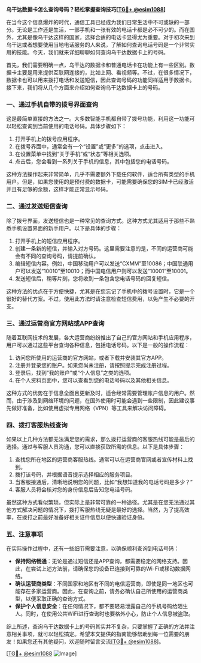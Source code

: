 **乌干达数据卡怎么查询号码？轻松掌握查询技巧[[TG💪+ @esim1088](https://t.me/s/esim1088)]**

在当今这个信息爆炸的时代，通信工具已经成为我们日常生活中不可或缺的一部分。无论是工作还是生活，一部手机和一张有效的电话卡都是必不可少的。而在国外，尤其是像乌干达这样的国家，选择合适的电话卡显得尤为重要。对于初次来到乌干达或者想要使用当地电话服务的人来说，了解如何查询电话号码是一个非常实用的技能。今天，我们就来详细聊聊如何查询乌干达数据卡上的号码。

首先，我们需要明确一点，乌干达的数据卡和普通电话卡在功能上有一些区别。数据卡主要是用来提供互联网连接的，比如上网、看视频等。不过，在很多情况下，数据卡也可以用来拨打电话和发送短信，因此查询号码的功能同样适用于数据卡。接下来，我们将从几个方面来介绍如何查询乌干达数据卡上的号码。

### **一、通过手机自带的拨号界面查询**

这是最简单直接的方法之一。大多数智能手机都自带了拨号功能，利用这一功能可以轻松查询到当前使用的电话号码。具体步骤如下：

1. 打开手机上的拨号应用程序。
2. 在拨号界面中，通常会有一个“设置”或“更多”的选项，点击进入。
3. 在设置菜单中找到“关于手机”或“状态”等相关选项。
4. 点击后，您会看到一系列关于手机的信息，其中包括您的电话号码。

这种方法操作起来非常简单，几乎不需要额外下载任何软件，适合所有类型的手机用户。但是，如果您使用的是预付费的数据卡，可能需要确保您的SIM卡已经激活并且有足够的余额，这样才能正常显示号码。

### **二、通过发送短信查询**

除了拨号界面，发送短信也是一种常见的查询方式。这种方式尤其适用于那些不熟悉手机设置界面的新手用户。以下是具体的步骤：

1. 打开手机上的短信应用程序。
2. 创建一条新的短信，并输入对方号码。这里需要注意的是，不同的运营商可能会有不同的查询号码，请提前确认。
3. 编辑短信内容。例如，中国移动用户可以发送“CXMM”至10086；中国联通用户可以发送“10010”至10010；而中国电信用户则可以发送“10001”至10001。
4. 发送短信后，稍等片刻，您将收到一条包含您电话号码的回复短信。

这种方法的优点在于方便快捷，尤其是在您忘记了手机中的拨号设置时，它是一个很好的替代方案。不过，使用此方法时请注意检查短信费用，以免产生不必要的开支。

### **三、通过运营商官方网站或APP查询**

随着互联网技术的发展，各大运营商纷纷推出了自己的官方网站和手机应用程序，用户可以通过这些平台查询各种信息，包括电话号码。以下是一般的操作流程：

1. 访问您所使用的运营商的官方网站，或者下载并安装其官方APP。
2. 注册并登录您的账户。如果您尚未注册，请按照提示完成注册过程。
3. 登录后，找到“我的账户”或“个人信息”之类的选项。
4. 在个人资料页面中，您可以查看到您的电话号码以及其他相关信息。

这种方式的优势在于信息全面且更新及时，适合经常需要管理账户信息的用户。然而，由于涉及到网络环境的问题，在国外使用时可能会遇到一些限制，因此建议事先做好准备，比如使用虚拟专用网络（VPN）等工具来解决访问障碍。

### **四、拨打客服热线查询**

如果以上几种方法都无法满足您的需求，那么拨打运营商的客服热线可能是最后的选择。通过与客服人员沟通，您可以直接获取所需的信息。以下是具体步骤：

1. 查找您所在地区的运营商客服热线。通常可以在运营商官网或者宣传材料上找到。
2. 拨打该号码，并根据语音提示选择相应的服务项目。
3. 当客服接通后，清晰地说明您的问题，比如“我想知道我的电话号码是多少？”
4. 客服人员将会核对您的身份信息后告知您电话号码。

虽然这种方式看似繁琐，但实际上是非常可靠的一种途径。尤其是在您无法通过其他方式解决问题的情况下，拨打客服热线无疑是最好的选择。当然，为了提高效率，在拨打之前最好准备好相关证件信息以便快速验证身份。

### **五、注意事项**

在实际操作过程中，还有一些细节需要注意，以确保顺利查询到电话号码：

- **保持网络畅通**：无论是通过短信还是APP查询，都需要稳定的网络支持。因此，在尝试上述方法前，请确保您的设备已连接到可靠的Wi-Fi或移动数据网络。
- **确认运营商类型**：不同国家和地区有不同的电信运营商，即使是同一地区也可能存在多家运营商。因此，在查询之前，请务必确认自己所使用的运营商类型，以便采取正确的查询方式。
- **保护个人信息安全**：在任何情况下，都不要轻易泄露自己的手机号码给陌生人。同时，在使用公共WiFi进行查询时也要格外小心，防止个人信息被盗取。

综上所述，查询乌干达数据卡上的号码其实并不复杂，只要掌握了正确的方法并注意相关事项，就可以轻松搞定。希望本文提供的指南能够帮助到每一位需要的朋友！如果您还有其他疑问，欢迎随时留言交流[[TG💪+ @esim1088](https://t.me/s/esim1088)]。

[[TG💪+ @esim1088](https://t.me/s/esim1088) ![Image](https://i.postimg.cc/4NQfJmqS/Snipaste-2025-05-13-00-14-12.png)]